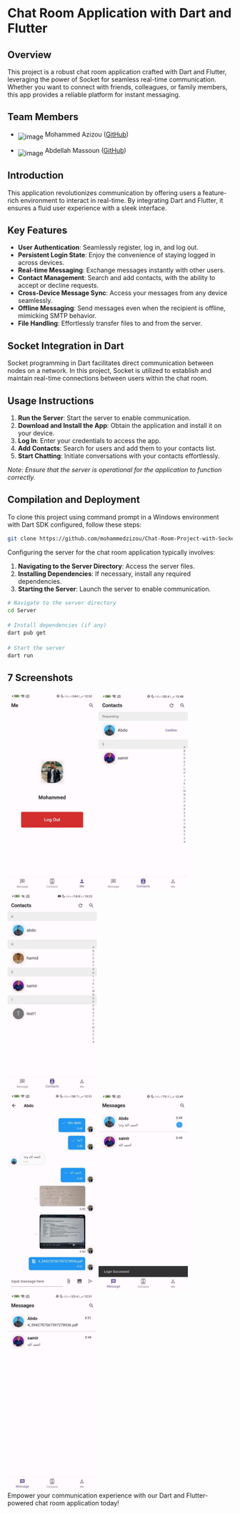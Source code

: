# Chat Room Application with Dart and Flutter

## Overview

This project is a robust chat room application crafted with Dart and Flutter, leveraging the power of Socket for seamless real-time communication. Whether you want to connect with friends, colleagues, or family members, this app provides a reliable platform for instant messaging.

## Team Members
- <img src="https://github.com/mohammedzizou.png" alt="image" width="30" height="auto" align="middle"> Mohammed Azizou
([GitHub](https://github.com/abdomassoun))

- <img src="https://github.com/abdomassoun.png" alt="image" width="30" height="auto" align="middle"> Abdellah Massoun 
([GitHub](https://github.com/abdomassoun))

## Introduction

This application revolutionizes communication by offering users a feature-rich environment to interact in real-time. By integrating Dart and Flutter, it ensures a fluid user experience with a sleek interface.

## Key Features

- **User Authentication**: Seamlessly register, log in, and log out.
- **Persistent Login State**: Enjoy the convenience of staying logged in across devices.
- **Real-time Messaging**: Exchange messages instantly with other users.
- **Contact Management**: Search and add contacts, with the ability to accept or decline requests.
- **Cross-Device Message Sync**: Access your messages from any device seamlessly.
- **Offline Messaging**: Send messages even when the recipient is offline, mimicking SMTP behavior.
- **File Handling**: Effortlessly transfer files to and from the server.

## Socket Integration in Dart

Socket programming in Dart facilitates direct communication between nodes on a network. In this project, Socket is utilized to establish and maintain real-time connections between users within the chat room.

## Usage Instructions

1. **Run the Server**: Start the server to enable communication.
2. **Download and Install the App**: Obtain the application and install it on your device.
3. **Log In**: Enter your credentials to access the app.
4. **Add Contacts**: Search for users and add them to your contacts list.
5. **Start Chatting**: Initiate conversations with your contacts effortlessly.

*Note: Ensure that the server is operational for the application to function correctly.*

## Compilation and Deployment

To clone this project using command prompt in a Windows environment with Dart SDK configured, follow these steps:

```bash
git clone https://github.com/mohammedzizou/Chat-Room-Project-with-Socket/tree/main 
```

Configuring the server for the chat room application typically involves:

1. **Navigating to the Server Directory**: Access the server files.
2. **Installing Dependencies**: If necessary, install any required dependencies.
3. **Starting the Server**: Launch the server to enable communication.

```bash
# Navigate to the server directory
cd Server

# Install dependencies (if any)
dart pub get

# Start the server
dart run
```
## 7 Screenshots
<!-- <style>
  .screenshot-row {
    display: flex;
    justify-content: center;
    margin-bottom: 20px; /* Adjust the margin as needed */
  }
  .screenshot {
    margin-right: 10px; /* Adjust the margin between images as needed */
  }
</style> -->

<div class="screenshot-row">
  <img src="screenshot/1.jpg" alt="image1" width="200" class="screenshot" />
  <img src="screenshot/2.jpg" alt="image2" width="200" class="screenshot" />
  <img src="screenshot/3.jpg" alt="image3" width="200" class="screenshot" />
</div>

<div class="screenshot-row">
  <img src="screenshot/4.jpg" alt="image4" width="200" class="screenshot" />
  <img src="screenshot/5.jpg" alt="image5" width="200" class="screenshot" />
  <img src="screenshot/6.jpg" alt="image6" width="200" class="screenshot" />
</div>
Empower your communication experience with our Dart and Flutter-powered chat room application today!
